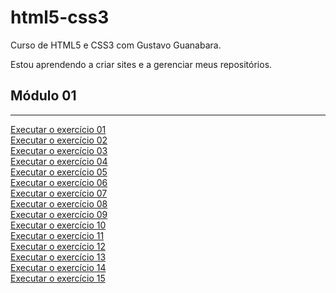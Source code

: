 # html5-css3
Curso de HTML5 e CSS3 com Gustavo Guanabara.

Estou aprendendo a criar sites e a gerenciar meus repositórios.

<h2>Módulo 01</h2>
<hr>
<a href="https://liliangeovana.github.io/html5-css3/exercicios/mod1/Ex001/">Executar o exercício 01</a><br>
<a href="https://liliangeovana.github.io/html5-css3/exercicios/mod1/Ex002/">Executar o exercício 02</a><br>
<a href="https://liliangeovana.github.io/html5-css3/exercicios/mod1/Ex003/">Executar o exercício 03</a><br>
<a href="https://liliangeovana.github.io/html5-css3/exercicios/mod1/Ex004/">Executar o exercício 04</a><br>
<a href="https://liliangeovana.github.io/html5-css3/exercicios/mod1/Ex005/">Executar o exercício 05</a><br>
<a href="https://liliangeovana.github.io/html5-css3/exercicios/mod1/Ex006/">Executar o exercício 06</a><br>
<a href="https://liliangeovana.github.io/html5-css3/exercicios/mod1/Ex007/">Executar o exercício 07</a><br>
<a href="https://liliangeovana.github.io/html5-css3/exercicios/mod1/Ex008/">Executar o exercício 08</a><br>
<a href="https://liliangeovana.github.io/html5-css3/exercicios/mod1/Ex009/">Executar o exercício 09</a><br>
<a href="https://liliangeovana.github.io/html5-css3/exercicios/mod1/Ex010/">Executar o exercício 10</a><br>
<a href="https://liliangeovana.github.io/html5-css3/exercicios/mod1/Ex011/">Executar o exercício 11</a><br>
<a href="https://liliangeovana.github.io/html5-css3/exercicios/mod1/Ex012/">Executar o exercício 12</a><br>
<a href="https://liliangeovana.github.io/html5-css3/exercicios/mod1/Ex013/">Executar o exercício 13</a><br>
<a href="https://liliangeovana.github.io/html5-css3/exercicios/mod1/Ex014/">Executar o exercício 14</a><br>
<a href="https://liliangeovana.github.io/html5-css3/exercicios/mod1/Ex015/">Executar o exercício 15</a><br>